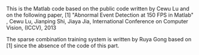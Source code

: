 This is the Matlab code based on the public code written by Cewu Lu and on the following paper,
	 [1] "Abnormal Event Detection at 150 FPS in Matlab" , Cewu Lu, Jianping Shi, Jiaya Jia, 
	 International Conference on Computer Vision, (ICCV), 2013

The sparse combination training system is written by Ruya Gong based on [1] since the absence of the code of this part.
